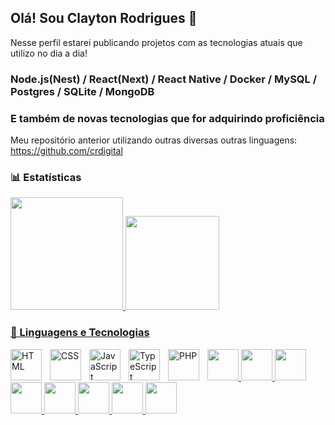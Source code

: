 ## Olá! Sou Clayton Rodrigues 👋
Nesse perfil estarei publicando projetos com as tecnologias atuais que utilizo no dia a dia!
### Node.js(Nest) / React(Next) / React Native / Docker / MySQL / Postgres / SQLite / MongoDB

### E também de novas tecnologias que for adquirindo proficiência

Meu repositório anterior utilizando outras diversas outras linguagens: [https://github.com/crdigital ](https://github.com/crdigital)

### 📊 Estatísticas
<div>
  <a href="https://github.com/claytondeveloper">
  <img height="180em" src="https://github-readme-stats.vercel.app/api?username=claytondeveloper&show_icons=true&theme=dark&include_all_commits=true&count_private=true">
  <img height="150em" src="https://github-readme-stats.vercel.app/api/top-langs?username=claytondeveloper&layout=compact&langs_cont=16&theme=dark">
</div>

### 🤖 Linguagens e Tecnologias

<div>
  <img 
    align="left" 
    alt="HTML"
    title="HTML" 
    width="50em" 
    style="padding-right: 10px;" 
    src="https://cdn.jsdelivr.net/gh/devicons/devicon@latest/icons/html5/html5-original.svg" 
/>
<img 
    align="left" 
    alt="CSS" 
    title="CSS"
    width="50em" 
    style="padding-right: 10px;" 
    src="https://cdn.jsdelivr.net/gh/devicons/devicon@latest/icons/css3/css3-original.svg" 
/>
<img 
    align="left" 
    alt="JavaScript" 
    title="JavaScript"
    width="50em" 
    style="padding-right: 10px;" 
    src="https://cdn.jsdelivr.net/gh/devicons/devicon@latest/icons/javascript/javascript-original.svg" 
/>
<img 
    align="left" 
    alt="TypeScript"
    title="TypeScript" 
    width="50em" 
    style="padding-right: 10px;" 
    src="https://cdn.jsdelivr.net/gh/devicons/devicon@latest/icons/typescript/typescript-original.svg" 
/>
<img 
    align="left" 
    alt="PHP" 
    title="PHP"
    width="50em" 
    style="padding-right: 10px;" 
    src="https://cdn.jsdelivr.net/gh/devicons/devicon@latest/icons/php/php-original.svg" 
/>
  <img src="https://cdn.jsdelivr.net/gh/devicons/devicon@latest/icons/nestjs/nestjs-original.svg" width="50em" height="50em"/> 
  <img src="https://cdn.jsdelivr.net/gh/devicons/devicon@latest/icons/nextjs/nextjs-original.svg" width="50em" height="50em"/>
  <img src="https://cdn.jsdelivr.net/gh/devicons/devicon@latest/icons/react/react-original.svg" width="50em" height="50em"/>
  <img src="https://cdn.jsdelivr.net/gh/devicons/devicon@latest/icons/docker/docker-original.svg" width="50em" height="50em"/>   
  <img src="https://cdn.jsdelivr.net/gh/devicons/devicon@latest/icons/mysql/mysql-original.svg" width="50em" height="50em"/>  
  <img src="https://cdn.jsdelivr.net/gh/devicons/devicon@latest/icons/postgresql/postgresql-original.svg" width="50em" height="50em"/>    
  <img src="https://cdn.jsdelivr.net/gh/devicons/devicon@latest/icons/sqlite/sqlite-original.svg" width="50em" height="50em"/>   
  <img src="https://cdn.jsdelivr.net/gh/devicons/devicon@latest/icons/mongodb/mongodb-original.svg" width="50em" height="50em"/>
          
</div>

          


<!--
- 🔭 Dev Full-stack < React(Next) / React Native / Node(Nest) / Docker / MySQL / Posrgres / SqLite / MongoDB />
- 🌱 Atualmente estou me aperfeiçoando para trabalhar com aplicações distribuídas.
- ✉️ Me contate através do email: clayton.rodrigues.developer@gmail.com
-->

<!-- - 👯 I’m looking to collaborate on 
- 🤔 I’m looking for help with ...
- 💬 Ask me about ...
- 📫 How to reach me: ...
- 😄 Pronouns: ...
-->


<!--
**claytondeveloper/claytondeveloper** is a ✨ _special_ ✨ repository because its `README.md` (this file) appears on your GitHub profile.

Here are some ideas to get you started:

- ⚡ Fun fact: ...
-->

